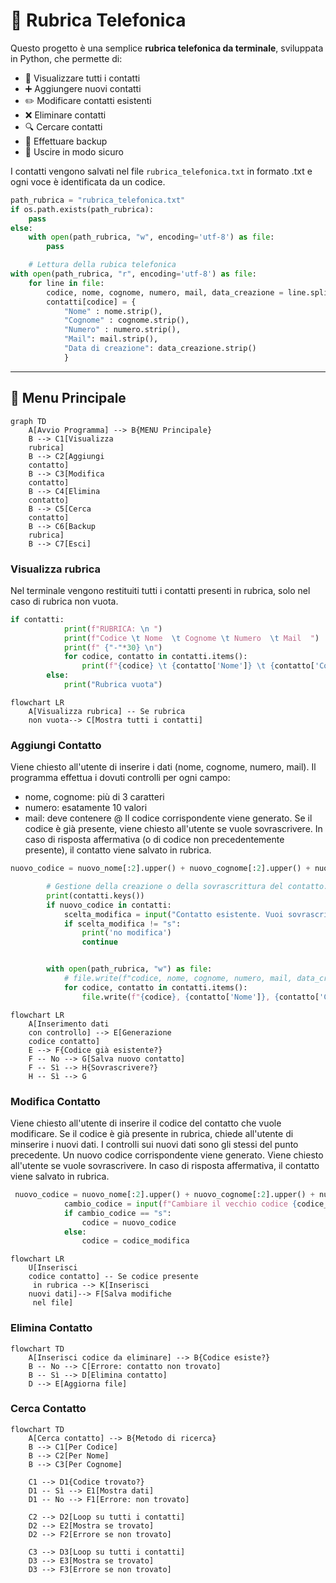 # 📒 Rubrica Telefonica

Questo progetto è una semplice **rubrica telefonica da terminale**, sviluppata in Python, che permette di:

- 📖 Visualizzare tutti i contatti
- ➕ Aggiungere nuovi contatti
- ✏️ Modificare contatti esistenti
- ❌ Eliminare contatti
- 🔍 Cercare contatti
- 💾 Effettuare backup
- 🚪 Uscire in modo sicuro

I contatti vengono salvati nel file `rubrica_telefonica.txt` in formato .txt e ogni voce è identificata da un codice.
```python
path_rubrica = "rubrica_telefonica.txt"
if os.path.exists(path_rubrica):
    pass
else:
    with open(path_rubrica, "w", encoding='utf-8') as file:
        pass

    # Lettura della rubica telefonica
with open(path_rubrica, "r", encoding='utf-8') as file:
    for line in file:
        codice, nome, cognome, numero, mail, data_creazione = line.split(",")
        contatti[codice] = {
            "Nome" : nome.strip(),
            "Cognome" : cognome.strip(),
            "Numero" : numero.strip(),
            "Mail": mail.strip(),
            "Data di creazione": data_creazione.strip()
            } 

```

---

## 🧭 Menu Principale

```mermaid
graph TD
    A[Avvio Programma] --> B{MENU Principale}
    B --> C1[Visualizza 
    rubrica]
    B --> C2[Aggiungi 
    contatto]
    B --> C3[Modifica 
    contatto]
    B --> C4[Elimina 
    contatto]
    B --> C5[Cerca 
    contatto]
    B --> C6[Backup 
    rubrica]
    B --> C7[Esci]
```
</details>

### Visualizza rubrica

Nel terminale vengono restituiti tutti i contatti presenti in rubrica, solo nel caso di rubrica non vuota. 

```python
if contatti:
            print(f"RUBRICA: \n ")
            print(f"Codice \t Nome  \t Cognome \t Numero  \t Mail  ")
            print(f" {"-"*30} \n")
            for codice, contatto in contatti.items():
                print(f"{codice} \t {contatto['Nome']} \t {contatto['Cognome']} \t{contatto['Numero']} \t{contatto['Mail']} ")
        else:
            print("Rubrica vuota")
```

```mermaid
flowchart LR
    A[Visualizza rubrica] -- Se rubrica 
    non vuota--> C[Mostra tutti i contatti]
```

### Aggiungi Contatto

Viene chiesto all'utente di inserire i dati (nome, cognome, numero, mail). Il programma effettua i dovuti controlli per ogni campo:
- nome, cognome: più di 3 caratteri
- numero: esatamente 10 valori
- mail: deve contenere @
Il codice corrispondente viene generato. Se il codice è già presente, viene chiesto all'utente se vuole sovrascrivere. In caso di risposta affermativa (o di codice non precedentemente presente), il contatto viene salvato in rubrica.


```python
nuovo_codice = nuovo_nome[:2].upper() + nuovo_cognome[:2].upper() + nuovo_numero[-4: ]

        # Gestione della creazione o della sovrascrittura del contatto.
        print(contatti.keys())
        if nuovo_codice in contatti:
            scelta_modifica = input("Contatto esistente. Vuoi sovrascrivere?(s/n): ").strip().lower()
            if scelta_modifica != "s":
                print('no modifica')
                continue


        with open(path_rubrica, "w") as file:
            # file.write(f"codice, nome, cognome, numero, mail, data_creazione\n")
            for codice, contatto in contatti.items():
                file.write(f"{codice}, {contatto['Nome']}, {contatto['Cognome']}, {contatto['Numero']}, {contatto['Mail']}, {data_creazione}")
```

```mermaid
flowchart LR
    A[Inserimento dati
    con controllo] --> E[Generazione 
    codice contatto]
    E --> F{Codice già esistente?}
    F -- No --> G[Salva nuovo contatto]
    F -- Sì --> H{Sovrascrivere?}
    H -- Sì --> G
```

### Modifica Contatto

Viene chiesto all'utente di inserire il codice del contatto che vuole modificare. 
Se il codice è già presente in rubrica, chiede all'utente di minserire i nuovi dati. I controlli sui nuovi dati sono gli stessi del punto precedente. Un nuovo codice corrispondente viene generato. Viene chiesto all'utente se vuole sovrascrivere. In caso di risposta affermativa, il contatto viene salvato in rubrica.


```python
 nuovo_codice = nuovo_nome[:2].upper() + nuovo_cognome[:2].upper() + nuovo_numero[-4: ]
            cambio_codice = input(f"Cambiare il vecchio codice {codice_modifica} in {nuovo_codice}? (s/n) ")
            if cambio_codice == "s":
                codice = nuovo_codice
            else:
                codice = codice_modifica
```

```mermaid
flowchart LR
    U[Inserisci 
    codice contatto] -- Se codice presente
     in rubrica --> K[Inserisci 
    nuovi dati]--> F[Salva modifiche
     nel file]
```
### Elimina Contatto
```mermaid
flowchart TD
    A[Inserisci codice da eliminare] --> B{Codice esiste?}
    B -- No --> C[Errore: contatto non trovato]
    B -- Sì --> D[Elimina contatto]
    D --> E[Aggiorna file]
```
### Cerca Contatto

```mermaid
flowchart TD
    A[Cerca contatto] --> B{Metodo di ricerca}
    B --> C1[Per Codice]
    B --> C2[Per Nome]
    B --> C3[Per Cognome]
    
    C1 --> D1{Codice trovato?}
    D1 -- Sì --> E1[Mostra dati]
    D1 -- No --> F1[Errore: non trovato]

    C2 --> D2[Loop su tutti i contatti]
    D2 --> E2[Mostra se trovato]
    D2 --> F2[Errore se non trovato]

    C3 --> D3[Loop su tutti i contatti]
    D3 --> E3[Mostra se trovato]
    D3 --> F3[Errore se non trovato]
```